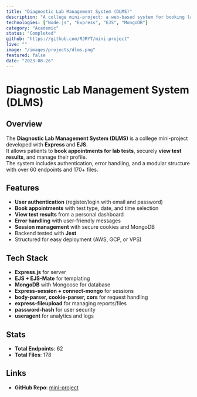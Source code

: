 ```yaml
---
title: "Diagnostic Lab Management System (DLMS)"
description: "A college mini-project: a web-based system for booking lab test appointments, managing patient data, and displaying test results."
technologies: ["Node.js", "Express", "EJS", "MongoDB"]
category: "Academic"
status: "Completed"
github: "https://github.com/RJRYT/mini-project"
live: ""
image: "/images/projects/dlms.png"
featured: false
date: "2023-08-26"
---
```


# Diagnostic Lab Management System (DLMS)

## Overview

The **Diagnostic Lab Management System (DLMS)** is a college mini-project developed with **Express** and **EJS**.  
It allows patients to **book appointments for lab tests**, securely **view test results**, and manage their profile.  
The system includes authentication, error handling, and a modular structure with over 60 endpoints and 170+ files.

## Features

- **User authentication** (register/login with email and password)  
- **Book appointments** with test type, date, and time selection  
- **View test results** from a personal dashboard  
- **Error handling** with user-friendly messages  
- **Session management** with secure cookies and MongoDB  
- Backend tested with **Jest**  
- Structured for easy deployment (AWS, GCP, or VPS)  

## Tech Stack

- **Express.js** for server  
- **EJS + EJS-Mate** for templating  
- **MongoDB** with Mongoose for database  
- **Express-session + connect-mongo** for sessions  
- **body-parser, cookie-parser, cors** for request handling  
- **express-fileupload** for managing reports/files  
- **password-hash** for user security  
- **useragent** for analytics and logs  

## Stats

- **Total Endpoints**: 62  
- **Total Files**: 178  

## Links

- **GitHub Repo**: [mini-project](https://github.com/RJRYT/mini-project)  
